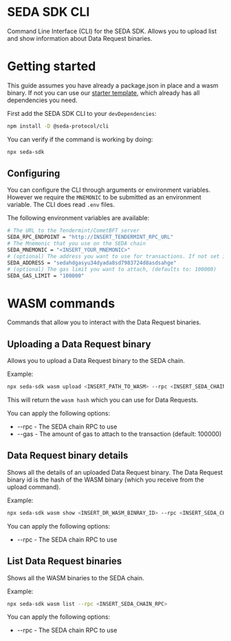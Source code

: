 # SEDA SDK CLI

Command Line Interface (CLI) for the SEDA SDK. Allows you to upload list and show information about Data Request binaries.

# Getting started

This guide assumes you have already a package.json in place and a wasm binary. If not you can use our [starter template](https://github.com/sedaprotocol/seda-sdk-starter-template), which already has all dependencies you need.

First add the SEDA SDK CLI to your `devDependencies`:

```sh
npm install -D @seda-protocol/cli
```

You can verify if the command is working by doing:

```sh
npx seda-sdk
```

## Configuring

You can configure the CLI through arguments or environment variables. However we require the `MNEMONIC` to be submitted as an environment variable. The CLI does read `.env` files.

The following environment variables are available:

```sh
# The URL to the Tendermint/CometBFT server
SEDA_RPC_ENDPOINT = "http://INSERT_TENDERMINT_RPC_URL"
# The Mnemonic that you use on the SEDA chain
SEDA_MNEMONIC = "<INSERT_YOUR_MNEMONIC>"
# (optional) The address you want to use for transactions. If not set it will get use the first derived address.
SEDA_ADDRESS = "sedahdgasyu34dyada8sd7983724d8asdsahge"
# (optional) The gas limit you want to attach, (defaults to: 100000)
SEDA_GAS_LIMIT = "100000"
```

# WASM commands

Commands that allow you to interact with the Data Request binaries.

## Uploading a Data Request binary

Allows you to upload a Data Request binary to the SEDA chain.

Example:

```sh
npx seda-sdk wasm upload <INSERT_PATH_TO_WASM> --rpc <INSERT_SEDA_CHAIN_RPC>
```

This will return the `wasm hash` which you can use for Data Requests.

You can apply the following options:
* --rpc - The SEDA chain RPC to use
* --gas - The amount of gas to attach to the transaction (default: 100000)

## Data Request binary details

Shows all the details of an uploaded Data Request binary. The Data Request binary id is the hash of the WASM binary (which you receive from the upload command).

Example:

```sh
npx seda-sdk wasm show <INSERT_DR_WASM_BINRAY_ID> --rpc <INSERT_SEDA_CHAIN_RPC>
```

You can apply the following options:
* --rpc - The SEDA chain RPC to use

## List Data Request binaries

Shows all the WASM binaries to the SEDA chain.

Example:

```sh
npx seda-sdk wasm list --rpc <INSERT_SEDA_CHAIN_RPC>
```

You can apply the following options:
* --rpc - The SEDA chain RPC to use
